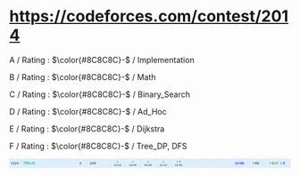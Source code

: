 # https://codeforces.com/contest/2014 

A / Rating : $\color{#8C8C8C}-$ / Implementation

B / Rating : $\color{#8C8C8C}-$ / Math

C / Rating : $\color{#8C8C8C}-$ / Binary_Search

D / Rating : $\color{#8C8C8C}-$ / Ad_Hoc

E / Rating : $\color{#8C8C8C}-$ / Dijkstra

F / Rating : $\color{#8C8C8C}-$ / Tree_DP, DFS

![My Image](https://github.com/kss418/Codeforces/blob/main/Images/974.png)
